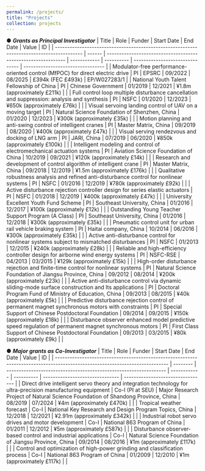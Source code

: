 ```yaml
---
permalink: /projects/
title: "Projects"
collection: projects
---
```



&#9679; ***Grants as Principal Investigator***
| Title                                                                                   | Role | Funder                                                      | Start Date | End Date  | Value                         | ID                              |
| ----------------------------------------------------------------------------------------- | ------ | ------------------------------------------------------------- | ------------ | ---------- | ------------------------------- | --------------------------------- |
| Modulator-free performance-oriented control (MfPOC) for direct electric drive           | PI   | EPSRC                                                       | 09/2022   | 08/2025  | £394k (FEC £493k)              | EP/W027283/1                    |
| National Youth Talent Fellowship of China                                               | PI   | Chinese Government                                           | 01/2019   | 12/2021  | ¥1.8m (approximately £211k)    |                                 |
| Full control loop multiple disturbance cancellation and suppression: analysis and synthesis | PI   | NSFC                                                        | 01/2020   | 12/2023  | ¥650k (approximately £76k)     |                                 |
| Visual servoing landing control of UAV on a moving target                               | PI   | Natural Science Foundation of Shenzhen, China                 | 01/2020   | 12/2023  | ¥300k (approximately £35k)     |                                 |
| Motion planning and anti-swing control of intelligent cranes                            | PI   | Master Matrix, China                                         | 09/2019   | 08/2020  | ¥400k (approximately £47k)     |                                 |
| Visual serving rendezvous and docking of LNG arm                                        | PI   | JARI, China                                                 | 07/2019   | 06/2020  | ¥850k (approximately £100k)    |                                 |
| Intelligent modeling and control of electromechanical actuation systems                 | PI   | Aviation Science Foundation of China                         | 10/2019   | 09/2021  | ¥120k (approximately £14k)     |                                 |
| Research and development of control algorithm of intelligent crane                      | PI   | Master Matrix, China                                         | 09/2018   | 12/2019  | ¥1.5m (approximately £176k)    |                                 |
| Qualitative robustness analysis and refined anti-disturbance control for nonlinear systems | PI   | NSFC                                                        | 01/2016   | 12/2019  | ¥780k (approximately £92k)     |                                 |
| Active disturbance rejection controller design for series elastic actuators             | PI   | NSFC                                                        | 01/2018   | 12/2019  | ¥400k (approximately £47k)     |                                 |
| University Excellent Youth Fund Scheme                                                  | PI   | Southeast University, China                                  | 01/2016   | 12/2017  | ¥100k (approximately £12k)     |                                 |
| Outstanding Young Teacher Support Program (A Class)                                     | PI   | Southeast University, China                                  | 01/2016   | 12/2018  | ¥300k (approximately £35k)     |                                 |
| Pneumatic control unit for urban rail vehicle braking system                            | PI   | Haitai company, China                                        | 10/2014   | 06/2016  | ¥300k (approximately £35k)     |                                 |
| Active anti-disturbance control for nonlinear systems subject to mismatched disturbances | PI   | NSFC                                                        | 01/2013   | 12/2015  | ¥240k (approximately £28k)     |                                 |
| Reliable and high-efficiency controller design for airborne wind energy systems         | PI   | NSFC-RSE                                                    | 04/2013   | 03/2015  | ¥129k (approximately £15k)     |                                 |
| High-order disturbance rejection and finite-time control for nonlinear systems          | PI   | Natural Science Foundation of Jiangsu Province, China        | 09/2012   | 08/2014  | ¥200k (approximately £23k)     |                                 |
| Active anti-disturbance control via dynamic sliding-mode surface construction and Its applications | PI   | Doctoral Program Fund of Ministry of Education, China        | 09/2013   | 08/2015  | ¥40k (approximately £5k)       |                                 |
| Predictive disturbance rejection control of permanent magnet synchronous motors with constraints | PI   | Special Support of Chinese Postdoctoral Foundation            | 09/2014   | 09/2015  | ¥150k (approximately £18k)     |                                 |
| Disturbance observer enhanced model predictive speed regulation of permanent magnet synchronous motors | PI   | First Class Support of Chinese Postdoctoral Foundation       | 09/2013   | 03/2015  | ¥80k (approximately £9k)      |                                 |


&#9679; ***Major grants as Co-Investigator***
| Title                                                                                                                      | Role   | Funder                                                          | Start Date | End Date  | Value                         | ID                              |
| ---------------------------------------------------------------------------------------------------------------------------- | -------- | ----------------------------------------------------------------- | ------------ | ---------- | ------------------------------- | --------------------------------- |
| Direct drive intelligent servo theory and integration technology for ultra-precision manufacturing equipment              | Co-I (PI at SEU)   | Major Research Project of Natural Science Foundation of Shandong Province, China | 08/2019   | 07/2024  | ¥4m (approximately £470k)     |                 |
| Tropical weather forecast                                                                                                  | Co-I   | National Key Research and Design Program Topics, China          | 12/2018   | 12/2021  | ¥2.91m (approximately £342k)  |              |
| Industrial robot servo drives and motor development                                                                        | Co-I   | National 863 Program of China                                   | 01/2011   | 12/2012  | ¥5m (approximately £587k)     |             |
| Disturbance observer-based control and industrial applications                                                            | Co-I   | Natural Science Foundation of Jiangsu Province, China           | 09/2014   | 08/2016  | ¥1m (approximately £117k)     |              |
| Control and optimization of high-power grinding and classification process                                                 | Co-I   | National 863 Program of China                                   | 01/2009   | 12/2010  | ¥1m (approximately £117k)     |              |







